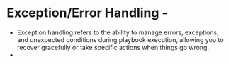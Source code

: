 # Exception/Error Handling -
- Exception handling refers to the ability to manage errors, exceptions, and unexpected conditions during playbook execution, allowing you to recover gracefully or take specific actions when things go wrong.
- 

